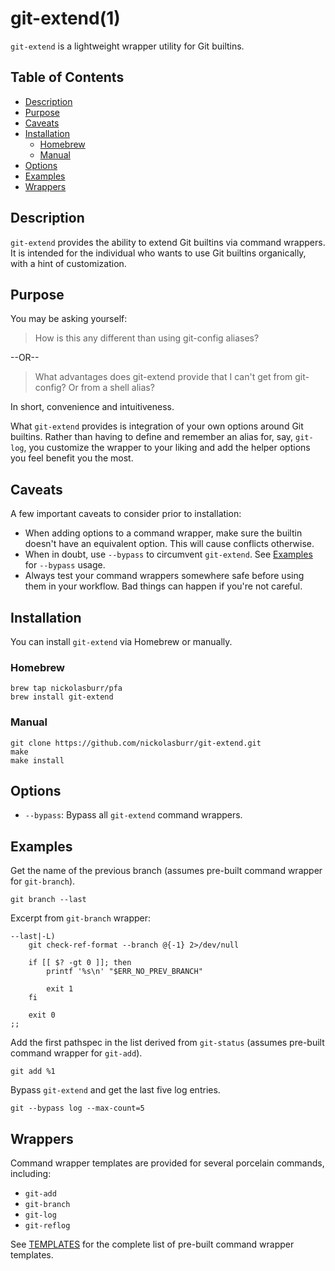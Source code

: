 # git-extend(1)

`git-extend` is a lightweight wrapper utility for Git builtins.

## Table of Contents

- [Description](#description)
- [Purpose](#purpose)
- [Caveats](#caveats)
- [Installation](#installation)
  + [Homebrew](#homebrew)
  + [Manual](#manual)
- [Options](#options)
- [Examples](#examples)
- [Wrappers](#wrappers)

## Description

`git-extend` provides the ability to extend Git builtins via command wrappers. It is intended for the individual who wants to use Git builtins organically, with a hint of customization.

## Purpose

You may be asking yourself:

> How is this any different than using git-config aliases?

--OR--

> What advantages does git-extend provide that I can't get from git-config? Or from a shell alias?

In short, convenience and intuitiveness.

What `git-extend` provides is integration of your own options around Git builtins. Rather than having to define and remember an alias for, say, `git-log`, you customize the wrapper to your liking and add the helper options you feel benefit you the most.

## Caveats

A few important caveats to consider prior to installation:

+ When adding options to a command wrapper, make sure the builtin doesn't have an equivalent option. This will cause conflicts otherwise.
+ When in doubt, use `--bypass` to circumvent `git-extend`. See [Examples](#examples) for `--bypass` usage.
+ Always test your command wrappers somewhere safe before using them in your workflow. Bad things can happen if you're not careful.

## Installation

You can install `git-extend` via Homebrew or manually.

### Homebrew

```
brew tap nickolasburr/pfa
brew install git-extend
```

### Manual

```
git clone https://github.com/nickolasburr/git-extend.git
make
make install
```

## Options

+ `--bypass`: Bypass all `git-extend` command wrappers.

## Examples

Get the name of the previous branch (assumes pre-built command wrapper for `git-branch`).

```
git branch --last
```

Excerpt from `git-branch` wrapper:

```
--last|-L)
	git check-ref-format --branch @{-1} 2>/dev/null

	if [[ $? -gt 0 ]]; then
		printf '%s\n' "$ERR_NO_PREV_BRANCH"

		exit 1
	fi

	exit 0
;;
```

Add the first pathspec in the list derived from `git-status` (assumes pre-built command wrapper for `git-add`).

```
git add %1
```

Bypass `git-extend` and get the last five log entries.

```
git --bypass log --max-count=5
```

## Wrappers

Command wrapper templates are provided for several porcelain commands, including:

+ `git-add`
+ `git-branch`
+ `git-log`
+ `git-reflog`

See [TEMPLATES](https://github.com/nickolasburr/git-extend/blob/master/TEMPLATES.md) for the complete list of pre-built command wrapper templates.
